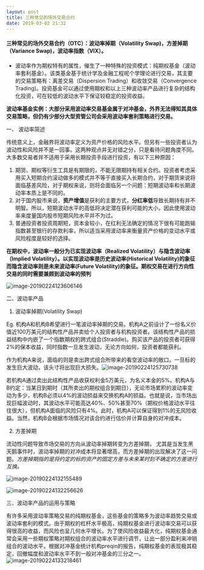 ```yaml
---
layout: post
title: 三种常见的场外交易合约
date: 2019-03-02 21:32
---
```




#### 三种常见的场外交易合约（OTC）：**波动率掉期（Volatility Swap)，方差掉期（Variance Swap)，波动率指数（VIX）**。



- 波动率作为期权特有的属性，催生了一种特殊的投资模式：纯期权基金（波动率套利基金）。该类基金基于统计学及金融工程呢个学理论进行交易，其主要的交易策略有：离差交易（Dispersion Trading）和收敛交易（Convergence Trading)。投资基金可以通过使用期权和以上三种波动率产品进行复杂的结构化投资，可在较低的波动水平下保证较稳定的投资收益。

**波动率基金实例：大部分采用波动率交易基金属于对冲基金，外界无法得知其具体交易策略，但仍有少部分大型资管公司会采用波动率套利策略进行交易。**



一、 波动率简述

传统意义上，金融界将波动率定义为资产价格的风险水平。但另有一些投资者认为波动性和风险并不是一回事。这两种观点并无对错之分，只是看待问题角度不同。大多数交易者并不适用于采用长期投资手段进行投资，有以下三种原因：

1. 期货、期权等衍生工具是有期限的，不能无限期持有相关合约。投资者考虑采用买入短期合约滚动做多的模式并不等于直接买入长期合约，对于期货来说将面临基差风险，对于期权来说，则将会面临另一个问题：短期波动率和长期波动率本质上是不同的。
2. 对于国内股市来说，**资产增值**是获利的主要方式，**分红率低**导致长期持有并不明智。所以，短期波动水平的高低将决定潜在获利可能的大小，因此使用波动率来度量国内股市短期风险水平并不为过。
3. 普通投资者投资周期短，资本金较小，在红利无法确定的情况下很有可能跑输指数甚至银行的存款利率，所以适当采用波动率来衡量资产价格的变动水平或风险程度是较好的选择。

**在期权中，波动率一般分为已实现波动率（Realized Volatility）与隐含波动率（Implied Volatility）。以实现波动率是历史波动率(Historical Volatility)的象征而隐含波动率则是未来波动率(Future Volatility)的象征。期权交易在进行方向性交易的同时需要兼顾到波动率的预判**



![image-20190224123606146](https://ws1.sinaimg.cn/large/006tKfTcgy1g0rm2e7ar9j30v60amwgh.jpg)



二、波动率产品

1. 波动率掉期(Volatility Swap)

Eg. 机构A和机构B希望进行一笔波动率掉期的交易。机构A之前设计了一份名义价值近100万美元的结构性产品并卖给个人投资者与机构投资者。该结构性产品的损益结构中内嵌了一个指数期权的跨式组合(Straddle)。购买该产品的投资者可获得2%的保本收益，同时指数一旦发生波动，无论方向如何，投资者都能获利。

   作为机构A来说，面临的则是卖出跨式组合所带来的看空波动率的敞口。一旦标的发生巨大波动，该头寸将出现巨大损失。![image-20190224125730738](https://ws3.sinaimg.cn/large/006tKfTcgy1g0rm2uob6tj30rw0cuq3u.jpg)

 若机构A通过卖出此结构性产品收获权利金5万美元，为名义本金的5%。机构A与B约定：当某日到期时（其所卖出的期权组合到期日），无论市场累积的波动率变动为多少，机构B必须以4%的波动损益来交换机构A的损益。也就是说，当市场出现巨幅波动时，其波动水平可能高达40%、50%甚至70%（期权价格波动水平往往很大），但机构A面临的风险只有4%。此时，机构A可以保证得到1%的无风险收益。当然，机构B会根据市场情况对该合约进行估价并计算自身的对冲成本。



2. 方差掉期

  流动性问题导致市场交易的方向从波动率掉期转变为方差掉期， 尤其是当发生黑天鹅事件时，波动率掉期的对冲成本将显著增高，而方差掉期的出现解决了这一问题。*方差掉期指的是将约定的标的资产的固定方差与未来某时刻不确定的方差进行互换。*

![image-20190224132155489](https://ws3.sinaimg.cn/large/006tKfTcgy1g0rm4d03lcj30so07cdgr.jpg)

![image-20190224132256626](https://ws4.sinaimg.cn/large/006tKfTcgy1g0rm4nwu51j30v60audh6.jpg)

三、波动率产品的运用与策略

有许多采用波动率策略交易的纯期权基金，这些基金的策略多为波动率趋势交易或波动率套利的模式。由于期权的杠杆水平极高，纯期权基金进行波动率交易可以获得很高的收益，而风险也呈几何水平增长。为了使风险收益最大化，纯期权基金通常会采用一些期权策略对期权组合的波动率水平进行调节，让出一部分盈利来冲销组合的波动水平。根据对冲基金统计机构preqin的报告，纯期权基金的表现极其稳定，回撤幅度和波动率水平不到一般对冲基金的三分之一。![image-20190224133218461](https://ws4.sinaimg.cn/large/006tKfTcgy1g0rm4znbbxj30sm0eyjtj.jpg)







  


